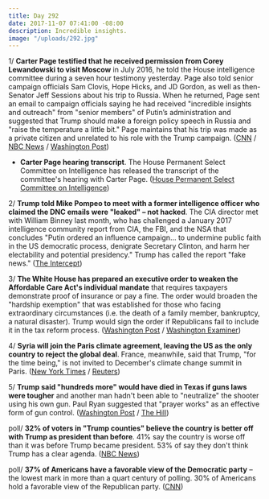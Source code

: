 ```yaml
---
title: Day 292
date: 2017-11-07 07:41:00 -08:00
description: Incredible insights.
image: "/uploads/292.jpg"
---
```


1/ **Carter Page testified that he received permission from Corey Lewandowski to visit Moscow** in July 2016, he told the House intelligence committee during a seven hour testimony yesterday. Page also told senior campaign officials Sam Clovis, Hope Hicks, and JD Gordon, as well as then-Senator Jeff Sessions about his trip to Russia. When he returned, Page sent an email to campaign officials saying he had received "incredible insights and outreach" from "senior members" of Putin’s administration and suggested that Trump should make a foreign policy speech in Russia and "raise the temperature a little bit." Page maintains that his trip was made as a private citizen and unrelated to his role with the Trump campaign. ([CNN](http://www.cnn.com/2017/11/06/politics/carter-page-testimony-released/index.html) / [NBC News](https://www.nbcnews.com/news/us-news/carter-page-coordinated-russia-trip-top-trump-campaign-officials-n818206) / [Washington Post](https://www.washingtonpost.com/politics/trump-adviser-sent-email-describing-private-conversation-with-russian-official/2017/11/06/b39d4c84-c33b-11e7-84bc-5e285c7f4512_story.html))

* **Carter Page hearing transcript**. The House Permanent Select Committee on Intelligence has released the transcript of the committee's hearing with Carter Page. ([House Permanent Select Committee on Intelligence](https://intelligence.house.gov/news/documentsingle.aspx?DocumentID=823))

2/ **Trump told Mike Pompeo to meet with a former intelligence officer who claimed the DNC emails were "leaked" – not hacked**. The CIA director met with William Binney last month, who has challenged a January 2017 intelligence community report from CIA, the FBI, and the NSA that concludes "Putin ordered an influence campaign... to undermine public faith in the US democratic process, denigrate Secretary Clinton, and harm her electability and potential presidency." Trump has called the report "fake news." ([The Intercept](https://theintercept.com/2017/11/07/dnc-hack-trump-cia-director-william-binney-nsa/))

3/ **The White House has prepared an executive order to weaken the Affordable Care Act's individual mandate** that requires taxpayers demonstrate proof of insurance or pay a fine. The order would broaden the "hardship exemption" that was established for those who facing extraordinary circumstances (i.e. the death of a family member, bankruptcy, a natural disaster). Trump would sign the order if Republicans fail to include it in the tax reform process. ([Washington Post](https://www.washingtonpost.com/news/powerpost/wp/2017/11/06/white-house-seeks-to-weaken-acas-individual-mandate-with-executive-order-as-backup-plan/) / [Washington Examiner](http://www.washingtonexaminer.com/trump-readies-executive-order-to-unravel-obamacares-individual-mandate/article/2639728))

4/ **Syria will join the Paris climate agreement, leaving the US as the only country to reject the global deal**. France, meanwhile, said that Trump, "for the time being," is not invited to December's climate change summit in Paris. ([New York Times](https://www.nytimes.com/2017/11/07/climate/syria-joins-paris-agreement.html) / [Reuters](https://www.reuters.com/article/us-climatechange-accord-trump-paris/trump-not-invited-to-paris-december-climate-change-summit-for-now-says-france-idUSKBN1D71U0))

5/ **Trump said "hundreds more" would have died in Texas if guns laws were tougher** and another man hadn't been able to "neutralize" the shooter using his own gun. Paul Ryan suggested that "prayer works" as an effective form of gun control. ([Washington Post](https://www.washingtonpost.com/news/post-politics/wp/2017/11/07/trump-says-hundreds-more-might-have-died-in-texas-shooting-if-gun-laws-were-tougher/) / [The Hill](http://thehill.com/homenews/house/359079-paul-ryan-praying-is-the-right-thing-to-do-after-mass-shootings-because-it))

poll/ **32% of voters in "Trump counties" believe the country is better off with Trump as president than before**. 41% say the country is worse off than it was before Trump became president. 53% of say they don't think Trump has a clear agenda. ([NBC News](https://www.nbcnews.com/politics/first-read/nbc-wsj-poll-trump-counties-more-say-u-s-worse-n818056))

poll/ **37% of Americans have a favorable view of the Democratic party** – the lowest mark in more than a quart century of polling. 30% of Americans hold a favorable view of the Republican party. ([CNN](http://www.cnn.com/2017/11/07/politics/cnn-poll-republicans-democrats-taxes/index.html))
